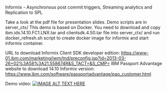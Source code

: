 Informix - Asynchronous post commit triggers, Streaming analytics and Replication to SPL

Take a look at the pdf file for presentation slides.
Demo scripts are in server_ctx/
This demo is based on Docker. You need to download and copy
ibm.ids.14.10.FC1.LNX.tar and clientsdk.4.50.tar file into server_ctx/ and run docker_refresh.sh script
to create docker image for informix and start informix container.

URL to download Informix Client SDK developer edition: https://www-01.ibm.com/marketing/iwm/tnd/preconfig.jsp?id=2013-03-26+02%3A58%3A21.558674R&S_TACT=&S_CMP=
IBM Passport Advantage website to download 14.10 Informix version: https://www.ibm.com/software/passportadvantage/pao_customer.html

Demo video:
[![IMAGE ALT TEXT HERE](https://img.youtube.com/vi/STAo7wsEKgE/1.jpg)](https://www.youtube.com/watch?v=STAo7wsEKgE)

